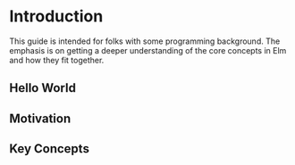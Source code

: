 
# Introduction

This guide is intended for folks with some programming background. The emphasis is on getting a deeper understanding of the core concepts in Elm and how they fit together.

## Hello World

## Motivation

## Key Concepts